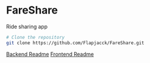 # FareShare

Ride sharing app

```bash
# Clone the repository
git clone https://github.com/Flapjacck/FareShare.git
```

[Backend Readme](./backend/README.md)
[Frontend Readme](./frontend/README.md)
